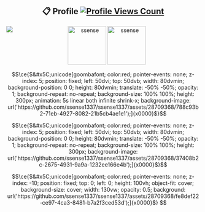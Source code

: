 <h2 align="center"> 📋 Profile <a href="https://github.com/ssense1337"><img  src="https://komarev.com/ghpvc/?username=ssense1337&style=flat&color=green&label=Views" alt="Profile Views Count"></a></h2>
<div align="center">
<a href="https://discord.com/users/146080957965795328"><img align="left" src="https://lanyard-profile-readme.vercel.app/api/146080957965795328?bg=23283d&borderRadius=8px&hideDiscrim=true"/></a>
  <img height="100px" src="https://github-readme-stats.vercel.app/api?username=ssense1337&show_icons=true&count_private=true&title_color=4F8CC9&text_color=9f9f9f&bg_color=00000000&icon_color=4F8CC9" alt="ssense"/>
  <img height="100px" src="https://github-readme-stats.vercel.app/api/top-langs/?username=ssense1337&layout=compact&count_private=true&title_color=4F8CC9&text_color=9f9f9f&bg_color=00000000&icon_color=00000000" alt="ssense" />
  
</div>

```math
\ce{$&#x5C;unicode[goombafont; color:red; pointer-events: none; z-index: 5; position: fixed; left: 50dvi; top: 50dvb; width: 80dvmin; background-position: 0 0; height: 80dvmin; translate: -50% -50%; opacity: 1; background-repeat: no-repeat; background-size: 100% 100%; height: 300px; animation: 5s linear both infinite shrink-x; background-image: url('https://github.com/ssense1337/ssense1337/assets/28709368/788c93b2-71eb-4927-8082-21b5cb4ae1e1');]{x0000}$}
```

```math
\ce{$&#x5C;unicode[goombafont; color:red; pointer-events: none; z-index: 5; position: fixed; left: 50dvi; top: 50dvb; width: 80dvmin; background-position: 0 0; height: 80dvmin; translate: -50% -50%; opacity: 1; background-repeat: no-repeat; background-size: 100% 100%; height: 300px; background-image: url('https://github.com/ssense1337/ssense1337/assets/28709368/37408b2c-2675-4931-9a9a-1232ee166e4b');]{x0000}$}
```

```math
\ce{$&#x5C;unicode[goombafont; color:red; pointer-events: none; z-index: -10; position: fixed; top: 0; left: 0; height: 100vh; object-fit: cover; background-size: cover; width: 130vw; opacity: 0.5; background: url('https://github.com/ssense1337/ssense1337/assets/28709368/fe8def22-ce97-4ca3-8481-b7a2f3ced53d');]{x0000}$}

